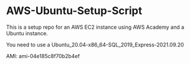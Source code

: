 # AWS-Ubuntu-Setup-Script

This is a setup repo for an AWS EC2 instance using AWS Academy and a Ubuntu instance.

You need to use a Ubuntu_20.04-x86_64-SQL_2019_Express-2021.09.20

AMI: ami-04e185c8f70b2b4ef
